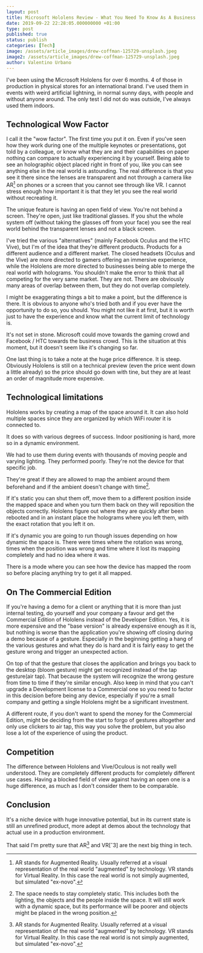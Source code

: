 ```yaml
---
layout: post
title: Microsoft Hololens Review - What You Need To Know As A Business
date: 2019-09-22 22:28:05.000000000 +01:00
type: post
published: true
status: publish
categories: [Tech]
image: /assets/article_images/drew-coffman-125729-unsplash.jpeg
image2: /assets/article_images/drew-coffman-125729-unsplash.jpeg
author: Valentino Urbano
---
```


I've been using the Microsoft Hololens for over 6 months. 4 of those in production in physical stores for an international brand. I've used them in events with weird artificial lightning, in normal sunny days, with people and without anyone around. The only test I did not do was outside, I've always used them indoors.

## Technological Wow Factor

I call it the "wow factor". The first time you put it on. Even if you've seen how they work during one of the multiple keynotes or presentations, got told by a colleague, or know what they are and their capabilities on paper nothing can compare to actually experiencing it by yourself. Being able to see an holographic object placed right in front of you, like you can see anything else in the real world is astounding. The real difference is that you see it there since the lenses are transparent and not through a camera like AR[^3] on phones or a screen that you cannot see through like VR. I cannot stress enough how important it is that they let you see the real world without recreating it.

The unique feature is having an open field of view. You're not behind a screen. They're open, just like traditional glasses. If you shut the whole system off (without taking the glasses off from your face) you see the real world behind the transparent lenses and not a black screen.

<!-- Part 1 -->

I've tried the various "alternatives" (mainly Facebook Oculus and the HTC Vive), but I'm of the idea that they're different products. Products for a different audience and a different market. The closed headsets (Oculus and the Vive) are more directed to gamers offering an immersive experience, while the Hololens are more directed to businesses being able to merge the real world with holograms. You shouldn't make the error to think that all competing for the very same market. They are not. There are obviously many areas of overlap between them, but they do not overlap completely.

I might be exaggerating things a bit to make a point, but the difference is there. It is obvious to anyone who's tried both and if you ever have the opportunity to do so, you should. You might not like it at first, but it is worth just to have the experience and know what the current limit of technology is.

It's not set in stone. Microsoft could move towards the gaming crowd and Facebook / HTC towards the business crowd. This is the situation at this moment, but it doesn't seem like it's changing so far.

One last thing is to take a note at the huge price difference. It is steep. Obviously Hololens is still on a technical preview (even the price went down a little already) so the price should go down with tine, but they are at least an order of magnitude more expensive.

<!-- Part 2 -->

## Technological limitations

Hololens works by creating a map of the space around it. It can also hold multiple spaces since they are organized by which WiFi router it is connected to.

It does so with various degrees of success. Indoor positioning is hard, more so in a dynamic environment.

We had to use them during events with thousands of moving people and varying lighting. They performed poorly. They're not the device for that specific job.

They're great if they are allowed to map the ambient around them beforehand and if the ambient doesn't change with time[^2].

If it's static you can shut them off, move them to a different position inside the mapped space and when you turn them back on they will reposition the objects correctly. Hololens figure out where they are quickly after been rebooted and in an instant place the holograms where you left them, with the exact rotation that you left it on.

If it's dynamic you are going to run though issues depending on how dynamic the space is. There were times where the rotation was wrong, times when the position was wrong and time where it lost its mapping completely and had no idea where it was.

There is a mode where you can see how the device has mapped the room so before placing anything try to get it all mapped.

<!-- Part 3 -->

## On The Commercial Edition
If you're having a demo for a client or anything that it is more than just internal testing, do yourself and your company a favour and get the Commercial Edition of Hololens instead of the Developer Edition. Yes, it is more expensive and the "base version" is already expensive enough as it is, but nothing is worse than the application you're showing off closing during a demo because of a gesture. Especially in the beginning getting a hang of the various gestures and what they do is hard and it is fairly easy to get the gesture wrong and trigger an unexpected action.

On top of that the gesture that closes the application and brings you back to the desktop (bloom gesture) might get recognized instead of the tap gesture(air tap). That because the system will recognize the wrong gesture from time to time if they're similar enough.
Also keep in mind that you can't upgrade a Development license to a Commercial one so you need to factor in this decision before being any device, especially if you're a small company and getting a single Hololens might be a significant investment.

A different route, if you don't want to spend the money for the Commercial Edition, might be deciding from the start to forgo of gestures altogether and only use clickers to air tap, this way you solve the problem, but you also lose a lot of the experience of using the product.

<!-- Part 4 -->

## Competition

The difference between Hololens and Vive/Oculous is not really well understood. They are completely different products for completely different use cases. Having a blocked field of view against having an open one is a huge difference, as much as I don't consider them to be comparable.

## Conclusion

It's a niche device with huge innovative potential, but in its current state is still an unrefined product, more adept at demos about the technology that actual use in a production environment.

That said I'm pretty sure that AR[^3] and VR[ˆ3] are the next big thing in tech.

[^2]: The space needs to stay completely static. This includes both the lighting, the objects and the people inside the space. It will still work with a dynamic space, but its performance will be poorer and objects might be placed in the wrong position.
[^3]: AR stands for Augmented Reality. Usually referred at a visual representation of the real world "augmented" by technology. VR stands for Virtual Reality. In this case the real world is not simply augmented, but simulated "ex-novo".
